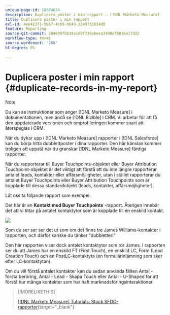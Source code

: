 ```yaml
---
unique-page-id: 18874634
description: Duplicera poster i min rapport - [!DNL Marketo Measure]
title: Duplicera poster i min rapport
exl-id: 4ee42371-5b67-4c69-9b49-3249f33614d0
feature: Reporting
source-git-commit: b84909fbb34a1d8f739ebeea3400ef8816e17d32
workflow-type: tm+mt
source-wordcount: '268'
ht-degree: 0%

---
```


# Duplicera poster i min rapport {#duplicate-records-in-my-report}

>[!NOTE]
>
>Du kan se instruktioner som anger [!DNL Marketo Measure] i dokumentationen, men ändå se [!DNL Bizible] i CRM. Vi arbetar för att få den uppdaterade versionen och omprofileringen kommer snart att återspeglas i CRM.

När du dykar upp i [!DNL Marketo Measure] rapporter i [!DNL Salesforce] kan du börja hitta dubblettposter i dina rapporter. Den här känslan kommer troligen att uppstå när du granskar [!DNL Marketo Measure] färdiga rapporter.

När du rapporterar till Buyer Touchpoints-objektet eller Buyer Attribution Touchpoint-objektet är det viktigt att förstå att du inte längre rapporterar antalet leads, kontakter eller affärsmöjligheter, utan i stället rapporterar du antalet Buyer Touchpoints eller Buyer Attribution Touchpoints som är kopplade till dessa standardobjekt (leads, kontakter, affärsmöjligheter).

Låt oss ta följande rapport som exempel:

Det här är en **Kontakt med Buyer Touchpoints** -rapport. Återigen innebär det att vi tittar på antalet kontaktytor som är kopplade till en enskild kontakt.

![](assets/1.gif)

Som du ser ser ser det ut som om det finns tre James Williams-kontakter i rapporten, och därför kanske du tänker &quot;dubbletter!&quot;

Den här rapporten visar dock antalet kontaktytor som rör James. I rapporten ser du att James har en enskild FT (First Touch), en enskild LC, Form (Lead Creation Touch) och en PostLC-kontaktyta (en formulärinlämning som sker efter LC-kontaktytan).

Om du vill förstå antalet kontakter kan du sedan använda fälten Antal - första beröring, Antal - Lead - Skapa Touch eller Antal - U-Shaped för att förstå hur många kontakter som har haft marknadsföringsinteraktioner.

>[!MORELIKETHIS]
>
>[[!DNL Marketo Measure] Tutorials: Stock SFDC-rapporter](https://experienceleague.adobe.com/sv/docs/marketo-measure-learn/tutorials/onboarding/marketo-measure-102/stock-salesforce-reports){target="_blank"}
